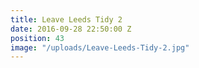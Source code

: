 ```yaml
---
title: Leave Leeds Tidy 2
date: 2016-09-28 22:50:00 Z
position: 43
image: "/uploads/Leave-Leeds-Tidy-2.jpg"
---
```


